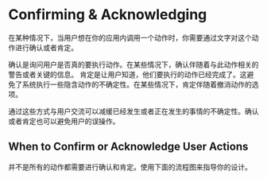 # Confirming & Acknowledging

在某种情况下，当用户想在你的应用内调用一个动作时，你需要通过文字对这个动作进行确认或者肯定。

确认是询问用户是否真的要执行动作。在某些情况下，确认伴随着与此动作相关的警告或者关键的信息。
肯定是让用户知道，他们要执行的动作已经完成了。这避免了系统执行一些隐含动作的不确定性。在某些情况下，肯定伴随着撤消动作的选项。

通过这些方式与用户交流可以减缓已经发生或者正在发生的事情的不确定性。确认或者肯定也可以避免用户的误操作。

## When to Confirm or Acknowledge User Actions
并不是所有的动作都需要进行确认和肯定。使用下面的流程图来指导你的设计。


